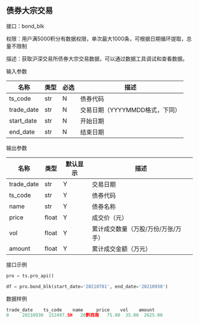 ## 债券大宗交易

接口：bond_blk

权限：用户满5000积分有数据权限，单次最大1000条，可根据日期循环提取，总量不限制

描述：获取沪深交易所债券大宗交易数据，可以通过数据工具调试和查看数据。

输入参数

| 名称 | 类型 | 必选 | 描述 |
| --- | --- | --- | --- |
| ts_code | str | N | 债券代码 |
| trade_date | str | N | 交易日期（YYYYMMDD格式，下同） |
| start_date | str | N | 开始日期 |
| end_date | str | N | 结束日期 |

输出参数

| 名称 | 类型 | 默认显示 | 描述 |
| --- | --- | --- | --- |
| trade_date | str | Y | 交易日期 |
| ts_code | str | Y | 债券代码 |
| name | str | Y | 债券名称 |
| price | float | Y | 成交价（元） |
| vol | float | Y | 累计成交数量（万股/万份/万张/万手） |
| amount | float | Y | 累计成交金额（万元） |

接口示例

```python
pro = ts.pro_api()

df = pro.bond_blk(start_date='20210701', end_date='20210930')
```

数据样例

```python
trade_date    ts_code    name     price    vol    amount
0     20210930  152497.SH   20黔西南   75.00  35.00  2625.00
```